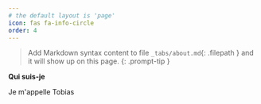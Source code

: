 ```yaml
---
# the default layout is 'page'
icon: fas fa-info-circle
order: 4
---
```

> Add Markdown syntax content to file `_tabs/about.md`{: .filepath } and it will show up on this page.
{: .prompt-tip }

**Qui suis-je**

Je m'appelle Tobias

